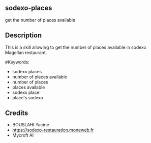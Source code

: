 ## sodexo-places
get the  number of places available

## Description 
This is a skill allowing to get the number of places available in sodexo Magellan restaurant.

#Keywords:
* sodexo places
* number of places available
* number of places
* places available
* sodexo place
* place's sodexo

## Credits 
* BOUSLAHI Yacine
* https://sodexo-restauration.moneweb.fr
* Mycroft AI